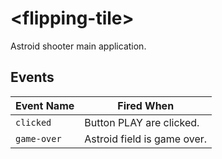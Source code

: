 # &lt;flipping-tile&gt;

Astroid shooter main application. 

## Events

| Event Name | Fired When |
|------------|------------|
| `clicked`| Button PLAY are clicked.
| `game-over`| Astroid field is game over.